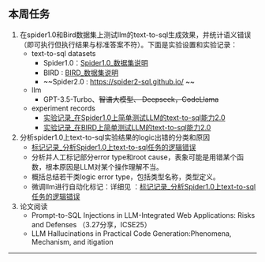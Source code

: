 ## 本周任务
1. 在spider1.0和Bird数据集上测试llm的text-to-sql生成效果，并统计语义错误（即可执行但执行结果与标准答案不符）。下面是实验设置和实验记录：
	* text-to-sql datasets
		* Spider1.0：[Spider1.0_数据集说明](../Spider1.0/Spider1.0_数据集说明.md)
		* BIRD : [BIRD_数据集说明](../BIRD/BIRD_数据集说明.md)
		* ~~Spider2.0 :  https://spider2-sql.github.io/ ~~
	* llm
		* GPT-3.5-Turbo、~~智谱大模型、 Deepseek，CodeLlama~~
	* experiment records 
		* [实验记录_在Spider1.0上简单测试LLM的text-to-sql能力2.0](../Spider1.0/实验记录_在Spider1.0上简单测试LLM的text-to-sql能力2.0.md)
		* [实验记录_在BIRD上简单测试LLM的text-to-sql能力2.0](../BIRD/实验记录_在BIRD上简单测试LLM的text-to-sql能力2.0.md)
2. 分析spider1.0上text-to-sql实验结果的logic出错的分类和原因
	* [标记记录_分析Spider1.0上text-to-sql任务的逻辑错误](../Spider1.0/标记记录_分析Spider1.0上text-to-sql任务的逻辑错误.md)
	* 分析并人工标记部分error type和root cause，表象可能是用错某个函数，根本原因是LLM对某个操作理解不当。
	* 概括总结若干类logic error type，包括类型名称，类型定义。
	* 微调llm进行自动化标记：详细见 ：[标记记录_分析Spider1.0上text-to-sql任务的逻辑错误](../Spider1.0/标记记录_分析Spider1.0上text-to-sql任务的逻辑错误.md)
3. 论文阅读
	* Prompt-to-SQL Injections in LLM-Integrated Web Applications: Risks and Defenses  （3.27分享，ICSE25）
	* LLM Hallucinations in Practical Code Generation:Phenomena, Mechanism, and itigation

---
